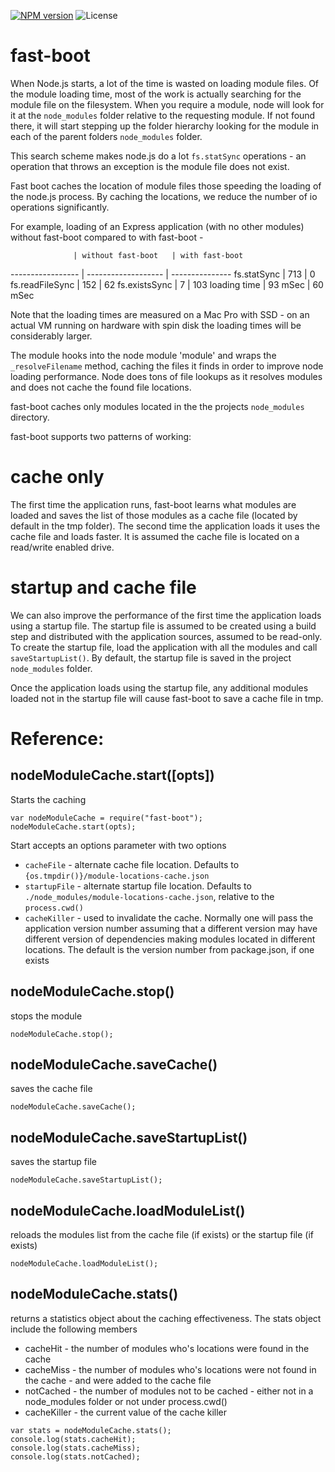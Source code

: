[![NPM version](https://img.shields.io/npm/v/fast-boot.svg)](https://www.npmjs.com/package/fast-boot)
![License](https://img.shields.io/npm/l/express.svg)

# fast-boot
When Node.js starts, a lot of the time is wasted on loading module files. Of the module loading time, most of the work is
actually searching for the module file on the filesystem. When you require a module, node will look for it at the ```node_modules```
folder relative to the requesting module. If not found there, it will start stepping up the folder hierarchy looking
for the module in each of the parent folders ```node_modules``` folder.

This search scheme makes node.js do a lot ```fs.statSync``` operations - an operation that throws an exception is the module file
does not exist.

Fast boot caches the location of module files those speeding the loading of the node.js process. By caching the locations, we
reduce the number of io operations significantly.

For example, loading of an Express application (with no other modules) without fast-boot compared to with fast-boot -

                  | without fast-boot   | with fast-boot
----------------- | ------------------- | ---------------
fs.statSync       |    713              | 0
fs.readFileSync   |    152              | 62
fs.existsSync     |     7               | 103
loading time      |    93 mSec          | 60 mSec

Note that the loading times are measured on a Mac Pro with SSD - on an actual VM running on hardware with spin disk the
loading times will be considerably larger.

The module hooks into the node module 'module' and wraps the ```_resolveFilename``` method, caching the files it finds
in order to improve node loading performance. Node does tons of file lookups as it resolves modules and does not cache
the found file locations.

fast-boot caches only modules located in the the projects ```node_modules``` directory.

fast-boot supports two patterns of working:

# cache only

The first time the application runs, fast-boot learns what modules are loaded and saves the list of those modules
as a cache file (located by default in the tmp folder). The second time the application loads it uses the cache file
and loads faster. It is assumed the cache file is located on a read/write enabled drive.

# startup and cache file

We can also improve the performance of the first time the application loads using a startup file. The startup file
is assumed to be created using a build step and distributed with the application sources, assumed to be read-only.
To create the startup file, load the application with all the modules and call ```saveStartupList()```. By default,
the startup file is saved in the project ```node_modules``` folder.

Once the application loads using the startup file, any additional modules loaded not in the startup file will cause
fast-boot to save a cache file in tmp.

# Reference:

## nodeModuleCache.start([opts])


Starts the caching

```
var nodeModuleCache = require("fast-boot");
nodeModuleCache.start(opts);
```

Start accepts an options parameter with two options
   * ```cacheFile``` - alternate cache file location. Defaults to ```{os.tmpdir()}/module-locations-cache.json```
   * ```startupFile``` - alternate startup file location. Defaults to ```./node_modules/module-locations-cache.json```, relative to the ```process.cwd()```
   * ```cacheKiller``` - used to invalidate the cache. Normally one will pass the application version number assuming that a different version
   may have different version of dependencies making modules located in different locations. The default is the version number from package.json,
   if one exists

## nodeModuleCache.stop()

stops the module

```
nodeModuleCache.stop();
```

## nodeModuleCache.saveCache()

saves the cache file

```
nodeModuleCache.saveCache();
```

## nodeModuleCache.saveStartupList()

saves the startup file

```
nodeModuleCache.saveStartupList();
```

## nodeModuleCache.loadModuleList()

reloads the modules list from the cache file (if exists) or the startup file (if exists)

```
nodeModuleCache.loadModuleList();
```

## nodeModuleCache.stats()

returns a statistics object about the caching effectiveness. The stats object include the following members

* cacheHit - the number of modules who's locations were found in the cache
* cacheMiss - the number of modules who's locations were not found in the cache - and were added to the cache file
* notCached - the number of modules not to be cached - either not in a node_modules folder or not under process.cwd()
* cacheKiller - the current value of the cache killer

```
var stats = nodeModuleCache.stats();
console.log(stats.cacheHit);
console.log(stats.cacheMiss);
console.log(stats.notCached);
```
